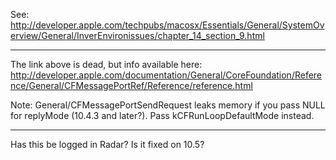 See: http://developer.apple.com/techpubs/macosx/Essentials/General/SystemOverview/General/InverEnvironissues/chapter_14_section_9.html

----
The link above is dead, but info available here: http://developer.apple.com/documentation/General/CoreFoundation/Reference/General/CFMessagePortRef/Reference/reference.html

Note: General/CFMessagePortSendRequest leaks memory if you pass NULL for replyMode (10.4.3 and later?). Pass kCFRunLoopDefaultMode instead. 

----

Has this be logged in Radar? Is it fixed on 10.5?